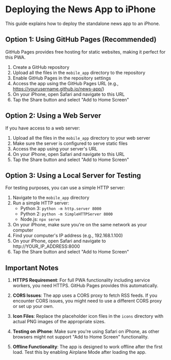 # Deploying the News App to iPhone

This guide explains how to deploy the standalone news app to an iPhone.

## Option 1: Using GitHub Pages (Recommended)

GitHub Pages provides free hosting for static websites, making it perfect for this PWA.

1. Create a GitHub repository
2. Upload all the files in the `mobile_app` directory to the repository
3. Enable GitHub Pages in the repository settings
4. Access the app using the GitHub Pages URL (e.g., https://yourusername.github.io/news-app/)
5. On your iPhone, open Safari and navigate to this URL
6. Tap the Share button and select "Add to Home Screen"

## Option 2: Using a Web Server

If you have access to a web server:

1. Upload all the files in the `mobile_app` directory to your web server
2. Make sure the server is configured to serve static files
3. Access the app using your server's URL
4. On your iPhone, open Safari and navigate to this URL
5. Tap the Share button and select "Add to Home Screen"

## Option 3: Using a Local Server for Testing

For testing purposes, you can use a simple HTTP server:

1. Navigate to the `mobile_app` directory
2. Run a simple HTTP server:
   - Python 3: `python -m http.server 8000`
   - Python 2: `python -m SimpleHTTPServer 8000`
   - Node.js: `npx serve`
3. On your iPhone, make sure you're on the same network as your computer
4. Find your computer's IP address (e.g., 192.168.1.100)
5. On your iPhone, open Safari and navigate to http://YOUR_IP_ADDRESS:8000
6. Tap the Share button and select "Add to Home Screen"

## Important Notes

1. **HTTPS Requirement**: For full PWA functionality including service workers, you need HTTPS. GitHub Pages provides this automatically.

2. **CORS Issues**: The app uses a CORS proxy to fetch RSS feeds. If you encounter CORS issues, you might need to use a different CORS proxy or set up your own.

3. **Icon Files**: Replace the placeholder icon files in the `icons` directory with actual PNG images of the appropriate sizes.

4. **Testing on iPhone**: Make sure you're using Safari on iPhone, as other browsers might not support "Add to Home Screen" functionality.

5. **Offline Functionality**: The app is designed to work offline after the first load. Test this by enabling Airplane Mode after loading the app.

